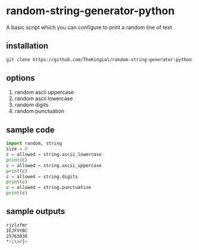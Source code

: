 # random-string-generator-python
A basic script which you can configure to print a random line of text

## installation
```bash
git clone https://github.com/TheKingLol/random-string-generator-python.git
```
## options
1. random ascii uppercase
2. random ascii lowercase
3. random digits
4. random punctuation

## sample code
``` python
import random, string
size = 8
c = allowed = string.ascii_lowercase
print(c)
c = allowed = string.ascii_uppercase
print(c)
c = allowed = string.digits
print(c)
c = allowed = string.punctuation
print(c)
```
## sample outputs
```bash
rjzlzfmr
IEJFVYBC
25763030
*:;\>/]>

```
